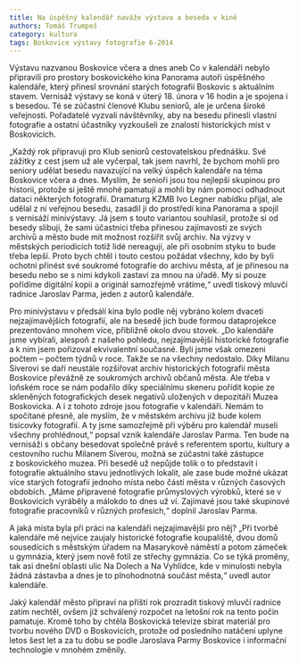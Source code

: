 ```yaml
---
title: Na úspěšný kalendář naváže výstava a beseda v kině
authors: Tomáš Trumpeš
category: kultura
tags: Boskovice výstavy fotografie 6-2014
---
```


Výstavu nazvanou Boskovice včera a dnes aneb Co v kalendáři nebylo připravili pro prostory boskovického kina Panorama autoři úspěšného kalendáře, který přinesl srovnání starých fotografií Boskovic s aktuálním stavem. Vernisáž výstavy se koná v úterý 18. února v 16 hodin a je spojena i s besedou. Té se zúčastní členové Klubu seniorů, ale je určena široké veřejnosti. Pořadatelé vyzvali návštěvníky, aby na besedu přinesli vlastní fotografie a ostatní účastníky vyzkoušeli ze znalostí historických míst v Boskovicích.

„Každý rok připravuji pro Klub seniorů cestovatelskou přednášku. Své zážitky z cest jsem už ale vyčerpal, tak jsem navrhl, že bychom mohli pro seniory udělat besedu navazující na velký úspěch kalendáře na téma Boskovice včera a dnes. Myslím, že senioři jsou tou nejlepší skupinou pro historii, protože si ještě mnohé pamatují a mohli by nám pomoci odhadnout dataci některých fotografií. Dramaturg KZMB Ivo Legner nabídku přijal, ale udělal z ní veřejnou besedu, zasadil ji do prostředí kina Panorama a spojil s vernisáží minivýstavy. Já jsem s touto variantou souhlasil, protože si od besedy slibuji, že sami účastníci třeba přinesou zajímavosti ze svých archivů a město bude mít možnost rozšířit svůj archiv. Na výzvy v městských periodicích totiž lidé nereagují, ale při osobním styku to bude třeba lepší. Proto bych chtěl i touto cestou požádat všechny, kdo by byli ochotni přinést své soukromé fotografie do archivu města, ať je přinesou na besedu nebo se s nimi kdykoli zastaví za mnou na úřadě. My si pouze pořídíme digitální kopii a originál samozřejmě vrátíme,“ uvedl tiskový mluvčí radnice Jaroslav Parma, jeden z autorů kalendáře.

Pro minivýstavu v předsálí kina bylo podle něj vybráno kolem dvaceti nejzajímavějších fotografií, ale na besedě jich bude formou dataprojekce prezentováno mnohem více, přibližně okolo dvou stovek. „Do kalendáře jsme vybírali, alespoň z našeho pohledu, nejzajímavější historické fotografie a k nim jsem pořizoval ekvivalentní současné. Byli jsme však omezeni počtem – počtem týdnů v roce. Takže se na všechny nedostalo. Díky Milanu Siverovi se daří neustále rozšiřovat archiv historických fotografií města Boskovice převážně ze soukromých archivů občanů města. Ale třeba v loňském roce se nám podařilo díky speciálnímu skeneru pořídit kopie ze skleněných fotografických desek negativů uložených v depozitáři Muzea Boskovicka. A i z tohoto zdroje jsou fotografie v kalendáři. Nemám to spočítané přesně, ale myslím, že v městském archivu již bude kolem tisícovky fotografií. A ty jsme samozřejmě při výběru pro kalendář museli všechny prohlédnout,“ popsal vznik kalendáře Jaroslav Parma.
Ten bude na vernisáži s občany besedovat společně právě s referentem sportu, kultury a cestovního ruchu Milanem Siverou, možná se zúčastní také zástupce z boskovického muzea. Při besedě už nepůjde tolik o to představit i fotografie aktuálního stavu jednotlivých lokalit, ale zase bude možné ukázat více starých fotografií jednoho místa nebo části města v různých časových obdobích. „Máme připravené fotografie průmyslových výrobků, které se v Boskovicích vyráběly a málokdo to dnes už ví. Zajímavé jsou také skupinové fotografie pracovníků v různých profesích,“ doplnil Jaroslav Parma.

A jaká místa byla při práci na kalendáři nejzajímavější pro něj? „Při tvorbě kalendáře mě nejvíce zaujaly historické fotografie koupaliště, dvou domů sousedících s městským úřadem na Masarykově náměstí a potom zámeček u gymnázia, který jsem nově fotil ze střechy gymnázia. Co se týká proměny, tak asi dnešní oblasti ulic Na Dolech a Na Vyhlídce, kde v minulosti nebyla žádná zástavba a dnes je to plnohodnotná součást města,“ uvedl autor kalendáře.

Jaký kalendář město připraví na příští rok prozradit tiskový mluvčí radnice zatím nechtěl, ovšem již schválený rozpočet na letošní rok na tento počin pamatuje. Kromě toho by chtěla Boskovická televize sbírat materiál pro tvorbu nového DVD o Boskovicích, protože od posledního natáčení uplyne letos šest let a za tu dobu se podle Jaroslava Parmy Boskovice i informační technologie v mnohém změnily.